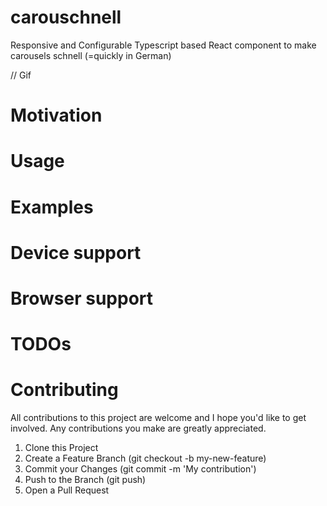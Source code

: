 # carouschnell

Responsive and Configurable Typescript based React component to make carousels schnell (=quickly in German)

// Gif

# Motivation

# Usage

# Examples

# Device support

# Browser support

# TODOs

# Contributing

All contributions to this project are welcome and I hope you'd like to get involved. Any contributions you make are greatly appreciated.

1. Clone this Project
2. Create a Feature Branch (git checkout -b my-new-feature)
3. Commit your Changes (git commit -m 'My contribution')
4. Push to the Branch (git push)
5. Open a Pull Request
